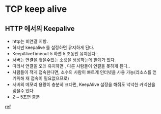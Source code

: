 # TCP keep alive

## HTTP 에서의  Keepalive 

- http는 비연결 지향.
- 하지만 keepalive 를 설정하면 유지하게 된다.
- KeepAliveTimeout   5 하면 5 초동안 유지된다.
- 서버는 연결을 맺을수있는 소켓을 생성하는데 한계가 있다.
- 따라서 연결을 오래 유지하면 , 다른 사람들이 연결을 못하게 된다..
- 사람들이 적게 접속한다면, 소수의 사람이 빠르게 인터넷을 사용 가능(리소스를 얻기위해 재 접속이 필요없으므로)
- 서버의 메모리 용량이 충분히 크다면,  KeepAlive 설정을 해줘도 넉넉한 커넥션을 맺을수 있다.
- 2 ~ 5초면 충분

[ref](https://hamait.tistory.com/341)